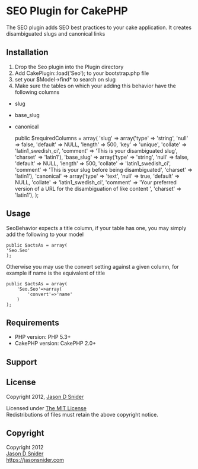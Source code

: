 # SEO Plugin for CakePHP #

The SEO plugin adds SEO best practices to your cake application. It creates disambiguated slugs and canonical links

## Installation ##

1. Drop the Seo plugin into the Plugin directory
2. Add CakePlugin::load('Seo'); to your bootstrap.php file
3. set your $Model->find* to search on slug
4. Make sure the tables on which your adding this behavior have the following columns



* slug
* base_slug
* canonical


    public $requiredColumns = array(
        'slug' => array('type' => 'string', 'null' => false, 'default' => NULL, 'length' => 500, 'key' => 'unique', 'collate' => 'latin1_swedish_ci', 'comment' => 'This is your disambiguated slug', 'charset' => 'latin1'),
        'base_slug' => array('type' => 'string', 'null' => false, 'default' => NULL, 'length' => 500, 'collate' => 'latin1_swedish_ci', 'comment' => 'This is your slug before being disambiguated', 'charset' => 'latin1'),
        'canonical' => array('type' => 'text', 'null' => true, 'default' => NULL, 'collate' => 'latin1_swedish_ci', 'comment' => 'Your preferred version of a URL for the disambiguation of like content ', 'charset' => 'latin1'),
    );



## Usage ##
SeoBehavior expects a title column, if your table has one, you may simply add the following to your model

    public $actsAs = array(
    'Seo.Seo'
    );

Otherwise you may use the convert setting against a given column, for example if name is the equivalent of title

    public $actsAs = array(
        'Seo.Seo'=>array(
            'convert'=>'name'
        )
    );

## Requirements ##

* PHP version: PHP 5.3+
* CakePHP version: CakePHP 2.0+

## Support ##


## License ##

Copyright 2012, [Jason D Snider](https://jasonsnider.com)

Licensed under [The MIT License](http://www.opensource.org/licenses/mit-license.php)<br/>
Redistributions of files must retain the above copyright notice.

## Copyright ###

Copyright 2012<br/>
[Jason D Snider](https://root@jasonsnider.com)<br/>
https://jasonsnider.com<br/>
